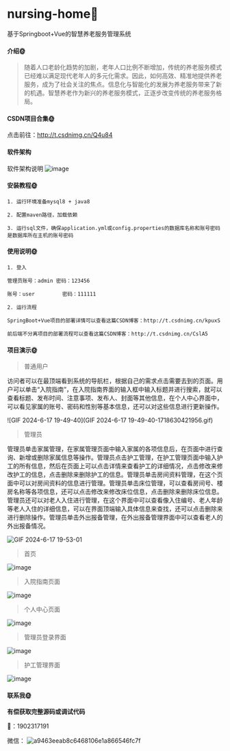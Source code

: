 # nursing-home🎂

基于Springboot+Vue的智慧养老服务管理系统



#### 介绍🌞

> 随着人口老龄化趋势的加剧，老年人口比例不断增加，传统的养老服务模式已经难以满足现代老年人的多元化需求。因此，如何高效、精准地提供养老服务，成为了社会关注的焦点。信息化与智能化的发展为养老服务带来了新的机遇。智慧养老作为新兴的养老服务模式，正逐步改变传统的养老服务格局。



#### CSDN项目合集🌞

点击前往：http://t.csdnimg.cn/Q4u84



#### 软件架构

软件架构说明
![image](https://github.com/luooin/nursing-home/assets/85004172/0c85cc0e-2b22-4f70-ad5f-c50667acd3a2)



#### 安装教程🌞

```
1. 运行环境准备mysql8 + java8 

2. 配置maven路径，加载依赖

3. 运行sql文件，确保application.yml或config.properties的数据库名称和账号密码是数据库所在主机的账号密码
```



#### 使用说明🌞

```
1. 登入

管理员账号：admin	密码：123456

账号：user			密码：111111

2. 运行流程

SpringBoot+Vue项目的部署详情可以查看这篇CSDN博客：http://t.csdnimg.cn/kpuxS

前后端不分离项目的部署流程可以查看这篇CSDN博客：http://t.csdnimg.cn/CslA5
```



#### 项目演示🌞

> 普通用户

访问者可以在最顶端看到系统的导航栏，根据自己的需求点击需要去到的页面。用户可以单击“入院指南”，在入院指南界面的输入框中输入标题并进行搜索，就可以查看标题、发布时间、注意事项、发布人、封面等其他信息，在个人中心界面中，可以看见家属的账号、密码和性别等基本信息，还可以对这些信息进行更新操作。

![GIF 2024-6-17 19-49-40](GIF 2024-6-17 19-49-40-1718630421956.gif)



> 管理员

管理员单击家属管理，在家属管理页面中输入家属的各项信息后，在页面中进行查询、新增或删除家属信息等操作。管理员点击护工管理，在护工管理页面中输入护工的所有信息，然后在页面上可以点击详情来查看护工的详细情况，点击修改来修改护工的信息，点击删除来删除护工的信息。管理员单击房间资料管理，在这个页面中可以对房间资料的信息进行管理。管理员单击床位管理，可以查看房间号、楼房名称等各项信息，还可以点击修改来修改床位信息，点击删除来删除床位信息。管理员还可以对老人入住进行管理，在这个界面中可以查看像入住编号、老人年龄等老人入住的详细信息，可以在界面顶端输入具体信息来查找，还可以点击删除来进行删除操作。管理员单击外出报备管理，在外出报备管理界面中可以查看老人的外出报备情况。

![GIF 2024-6-17 19-53-01](https://github.com/luooin/nursing-home/assets/85004172/385d167e-a4d4-4c9d-908d-1d41cbb35e65)



> 首页

![image](https://github.com/luooin/nursing-home/assets/85004172/96c278d3-fd40-45ea-b336-04f4d28c9080)



>  入院指南页面

![image](https://github.com/luooin/nursing-home/assets/85004172/fdbda507-3498-465c-8973-5b9ea36617e2)



> 个人中心页面

![image](https://github.com/luooin/nursing-home/assets/85004172/7b603c45-61af-4718-8e96-72f87b249499)



> 管理员登录界面

![image](https://github.com/luooin/nursing-home/assets/85004172/f6f654d3-f519-4095-a2b0-a1fdcd228ff4)



>  护工管理界面

![image](https://github.com/luooin/nursing-home/assets/85004172/7b8625e9-8359-43c7-ae0b-529ab44563e7)



#### 联系我🌞

**有偿获取完整源码或调试代码**

🐧：1902317191

微信：
![a9463eeab8c6468106e1a866546fc7f](https://github.com/user-attachments/assets/31a354ca-dcbb-453f-95ca-cb7e3638ef83)

